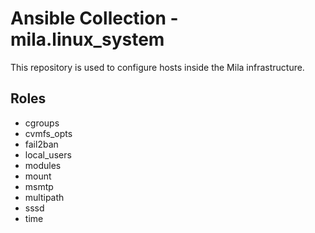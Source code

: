 # Ansible Collection - mila.linux_system

This repository is used to configure hosts inside the Mila infrastructure.

## Roles

* cgroups
* cvmfs_opts
* fail2ban
* local_users
* modules
* mount
* msmtp
* multipath
* sssd
* time
